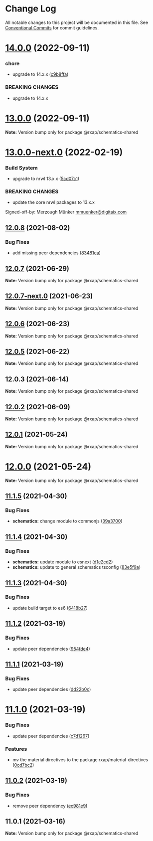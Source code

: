 # Change Log

All notable changes to this project will be documented in this file.
See [Conventional Commits](https://conventionalcommits.org) for commit guidelines.

# [14.0.0](https://gitlab.com/rxap/schematics/compare/@rxap/schematics-shared@13.0.0...@rxap/schematics-shared@14.0.0) (2022-09-11)


### chore

* upgrade to 14.x.x ([c9b8ffa](https://gitlab.com/rxap/schematics/commit/c9b8ffa50b9d86020143c333a4d4ed8c5af07687))


### BREAKING CHANGES

* upgrade to 14.x.x





# [13.0.0](https://gitlab.com/rxap/schematics/compare/@rxap/schematics-shared@13.0.0-next.0...@rxap/schematics-shared@13.0.0) (2022-09-11)

**Note:** Version bump only for package @rxap/schematics-shared

# [13.0.0-next.0](https://gitlab.com/rxap/schematics/compare/@rxap/schematics-shared@12.0.8...@rxap/schematics-shared@13.0.0-next.0) (2022-02-19)

### Build System

* upgrade to nrwl 13.x.x ([5cd07c1](https://gitlab.com/rxap/schematics/commit/5cd07c19645528c787ef01a121a4a4367db78902))

### BREAKING CHANGES

* update the core nrwl packages to 13.x.x

Signed-off-by: Merzough Münker <mmuenker@digitaix.com>





## [12.0.8](https://gitlab.com/rxap/schematics/compare/@rxap/schematics-shared@12.0.7...@rxap/schematics-shared@12.0.8) (2021-08-02)


### Bug Fixes

* add missing peer dependencies ([83481ea](https://gitlab.com/rxap/schematics/commit/83481eafb7912aef4e9574abc416edfd5f025898))





## [12.0.7](https://gitlab.com/rxap/schematics/compare/@rxap/schematics-shared@12.0.7-next.0...@rxap/schematics-shared@12.0.7) (2021-06-29)

**Note:** Version bump only for package @rxap/schematics-shared





## [12.0.7-next.0](https://gitlab.com/rxap/schematics/compare/@rxap/schematics-shared@12.0.6...@rxap/schematics-shared@12.0.7-next.0) (2021-06-23)

**Note:** Version bump only for package @rxap/schematics-shared





## [12.0.6](https://gitlab.com/rxap/schematics/compare/@rxap/schematics-shared@12.0.5...@rxap/schematics-shared@12.0.6) (2021-06-23)

**Note:** Version bump only for package @rxap/schematics-shared





## [12.0.5](https://gitlab.com/rxap/schematics/compare/@rxap/schematics-shared@12.0.3...@rxap/schematics-shared@12.0.5) (2021-06-22)

**Note:** Version bump only for package @rxap/schematics-shared





## 12.0.3 (2021-06-14)

**Note:** Version bump only for package @rxap/schematics-shared





## [12.0.2](https://gitlab.com/rxap/packages/compare/@rxap/schematics-shared@11.1.6...@rxap/schematics-shared@12.0.2) (2021-06-09)

**Note:** Version bump only for package @rxap/schematics-shared





## [12.0.1](https://gitlab.com/rxap/packages/compare/@rxap/schematics-shared@12.0.0...@rxap/schematics-shared@12.0.1) (2021-05-24)

**Note:** Version bump only for package @rxap/schematics-shared





# [12.0.0](https://gitlab.com/rxap/packages/compare/@rxap/schematics-shared@11.1.5...@rxap/schematics-shared@12.0.0) (2021-05-24)

**Note:** Version bump only for package @rxap/schematics-shared





## [11.1.5](https://gitlab.com/rxap/packages/compare/@rxap/schematics-shared@11.1.4...@rxap/schematics-shared@11.1.5) (2021-04-30)


### Bug Fixes

* **schematics:** change module to commonjs ([39a3700](https://gitlab.com/rxap/packages/commit/39a3700a1d1194a81fb9e7944288984f64b46b88))





## [11.1.4](https://gitlab.com/rxap/packages/compare/@rxap/schematics-shared@11.1.3...@rxap/schematics-shared@11.1.4) (2021-04-30)


### Bug Fixes

* **schematics:** update module to esnext ([d1e2cd2](https://gitlab.com/rxap/packages/commit/d1e2cd252f3866471935131187b3acaefe2cca82))
* **schematics:** update to general schematics tsconfig ([83e5f9a](https://gitlab.com/rxap/packages/commit/83e5f9a0cf1810686a503425d87a5e4ae30b8c84))





## [11.1.3](https://gitlab.com/rxap/packages/compare/@rxap/schematics-shared@11.1.2...@rxap/schematics-shared@11.1.3) (2021-04-30)


### Bug Fixes

* update build target to es6 ([6418b27](https://gitlab.com/rxap/packages/commit/6418b27af301db0c794bb584504d786ad20cfe8c))





## [11.1.2](https://gitlab.com/rxap/packages/compare/@rxap/schematics-shared@11.1.1...@rxap/schematics-shared@11.1.2) (2021-03-19)


### Bug Fixes

* update peer dependencies ([954fde4](https://gitlab.com/rxap/packages/commit/954fde47836ff0c1f25a77c33ff871ddc7685b6c))





## [11.1.1](https://gitlab.com/rxap/packages/compare/@rxap/schematics-shared@11.1.0...@rxap/schematics-shared@11.1.1) (2021-03-19)


### Bug Fixes

* update peer dependencies ([dd22b0c](https://gitlab.com/rxap/packages/commit/dd22b0ce053bc266c7aea659a2faf3be39f424e7))





# [11.1.0](https://gitlab.com/rxap/packages/compare/@rxap/schematics-shared@11.0.2...@rxap/schematics-shared@11.1.0) (2021-03-19)


### Bug Fixes

* update peer dependencies ([c7d1267](https://gitlab.com/rxap/packages/commit/c7d12671f3efc198985cddee92caa2558e74b023))


### Features

* mv the material directives to the package rxap/material-directives ([0cd7bc2](https://gitlab.com/rxap/packages/commit/0cd7bc2102784085ba2c58702628984c1cfbb092))





## [11.0.2](https://gitlab.com/rxap/packages/compare/@rxap/schematics-shared@11.0.1...@rxap/schematics-shared@11.0.2) (2021-03-19)


### Bug Fixes

* remove peer dependency ([ec981e9](https://gitlab.com/rxap/packages/commit/ec981e981fd897dde0116d05a749e431300803d1))





## 11.0.1 (2021-03-16)

**Note:** Version bump only for package @rxap/schematics-shared
